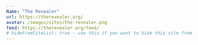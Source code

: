```yaml
---
Name: "The Revealer"
url: https://therevealer.org/
avatar: /images/sites/the-revealer.png
feed: https://therevealer.org/feed/
# hideFromSiteList: true - use this if you want to hide this site from the list of sites on this page: https://eleventy-m10y.lkmt.us/sites/
---
```

